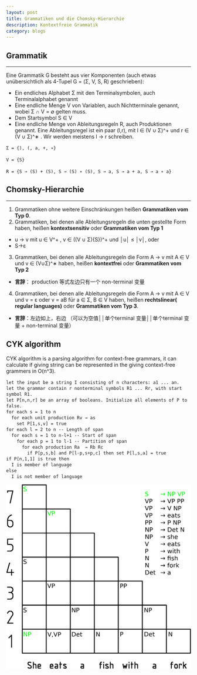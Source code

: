 ```yaml
---
layout: post
title: Grammatiken und die Chomsky-Hierarchie
description: Kontextfreie Grammatik
category: blogs
---
```


## Grammatik
--------------------
Eine Grammatik G besteht aus vier Komponenten (auch etwas unübersichtlich als 4-Tupel G = (Σ, V, S, R) geschrieben):
+ Ein endliches Alphabet Σ mit den Terminalsymbolen, auch Terminalalphabet genannt
+ Eine endliche Menge V von Variablen, auch Nichtterminale genannt, wobei Σ ∩ V = ∅ gelten muss.
+ Dem Startsymbol S ∈ V
+ Eine endliche Menge von Ableitungsregeln R, auch Produktionen genannt. Eine Ableitungsregel ist ein paar (l,r), mit l ∈ (V ∪ Σ)^+ und r ∈ (V ∪ Σ)^∗ . Wir werden meistens l → r schreiben.

```
Σ = {), (, a, +, ∗}

V = {S}

R = {S → (S) + (S), S → (S) ∗ (S), S → a, S → a + a, S → a ∗ a}
```

## Chomsky-Hierarchie
---------------------
1. Grammatiken ohne weitere Einschränkungen heißen **Grammatiken vom Typ 0**.
2. Grammatiken, bei denen alle Ableitungsregeln die unten gestellte Form haben, heißen **kontextsensitiv** oder **Grammatiken vom Typ 1**
  * u → v mit u ∈ V^+ , v ∈ ((V ∪ Σ)\{S})^+ und │u│ ≤ │v│, oder
  * S→ε
3. Grammatiken, bei denen alle Ableitungsregeln die Form A → v mit A ∈ V und v ∈ (V∪Σ)^∗ haben, heißen **kontextfrei** oder **Grammatiken vom Typ 2**
+ **言辞**： production 等式左边只有一个 non-terminal 变量
4. Grammatiken, bei denen alle Ableitungsregeln die Form A → v mit A ∈ V und v = ε oder v = aB für a ∈ Σ, B ∈ V haben, heißen **rechtslinear( regular languages)** oder **Grammatiken vom Typ 3**.
+ **言辞**：左边如上，右边 （可以为空值││单个terminal 变量││单个terminal 变量 + non-terminal 变量）




## CYK algorithm

CYK algorithm is a parsing algorithm for context-free grammars, it can calculate if giving string can be represented in the giving context-free grammers in O(n^3).

```
let the input be a string I consisting of n characters: a1 ... an.
let the grammar contain r nonterminal symbols R1 ... Rr, with start symbol R1.
let P[n,n,r] be an array of booleans. Initialize all elements of P to false.
for each s = 1 to n
  for each unit production Rv → as
    set P[1,s,v] = true
for each l = 2 to n -- Length of span
  for each s = 1 to n-l+1 -- Start of span
    for each p = 1 to l-1 -- Partition of span
      for each production Ra  → Rb Rc
        if P[p,s,b] and P[l-p,s+p,c] then set P[l,s,a] = true
if P[n,1,1] is true then
  I is member of language
else
  I is not member of language
```

![alt text](../../resources/postImage/Grammatiken/CYK_algorithm_animation_showing_every_step_of_a_sentence_parsing.jpg)
